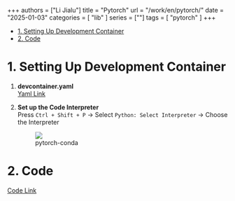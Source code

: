 +++
authors = ["Li Jialu"]
title = "Pytorch"
url = "/work/en/pytorch/"
date = "2025-01-03"
categories = [
    "lib"
]
series = [""]
tags = [
   "pytorch"
]
+++

- [1. Setting Up Development Container](#1-setting-up-development-container)
- [2. Code](#2-code)

# 1. Setting Up Development Container

1. **devcontainer.yaml**  
   [Yaml Link](https://github.com/heirenlop/pytorch/blob/main/.devcontainer/devcontainer.json)

2. **Set up the Code Interpreter**  
    Press `Ctrl + Shift + P` -> Select `Python: Select Interpreter` -> Choose the Interpreter  
    <div class="container">
        <div class="image">
            <figure>
                <img src="https://cdn.heirenlop.com/work-record/pytorch-conda.png",alt="pytorch",loading="lazy">
                <figcaption>pytorch-conda</figcaption>
            </figure>
        </div>
    </div>

# 2. Code  
[Code Link](https://github.com/heirenlop/pytorch)
